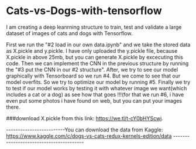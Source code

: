 # Cats-vs-Dogs-with-tensorflow

I am creating a deep leanrning structure to train, test and validate a large dataset of images of cats and dogs with Tensorflow.

First we run the "#2 load in our own data.ipynb" and we take the stored data as X.pickle and y.pickle. I have only uploaded the y.pickle file, because X.pickle in above 25mb, but you can generate X.pickle by excecuting this code.
Then we can implement the CNN in the previous structure by running the "#3 put the CNN in our #2 structure".
After, we try to see our model graphically with Tensorboard so we run #4. But we come to see that our model overfits.
So we try to optimize our model by running #5. 
Finally we try to test if our model works by testing it with whatever image we want(which includes a cat or a dog) as see how that goes !!!(for that we run #6, i have even put some photos i have found on web, but you can put your images there.

###download X.pickle from this link: https://we.tl/t-cY0bHYScwj.

-------------------------You can download the data from Kaggle: https://www.kaggle.com/c/dogs-vs-cats-redux-kernels-edition/data ----------------------------------------
